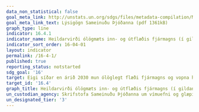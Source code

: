 ```yaml
---
data_non_statistical: false
goal_meta_link: http://unstats.un.org/sdgs/files/metadata-compilation/Metadata-Goal-16.pdf
goal_meta_link_text: Lýsigögn Sameinuðu Þjóðanna (pdf 1361kB)
graph_type: line
indicator: 16.4.1
indicator_name: Heildarvirði ólögmæts inn- og útflæðis fjármagns (í gildandi bandaríkjadölum)
indicator_sort_order: 16-04-01
layout: indicator
permalink: /16-4-1/
published: true
reporting_status: notstarted
sdg_goal: '16'
target: Eigi síðar en árið 2030 mun ólöglegt flæði fjármagns og vopna hafa snarminnkað, stolnar eignir verði endurheimtar í stórum stíl og barátta háð gegn hvers kyns skipulagðri glæpastarfsemi.
target_id: '16.4'
graph_title: Heildarvirði ólögmæts inn- og útflæðis fjármagns (í gildandi bandaríkjadölum)
un_custodian_agency: Skrifstofa Sameinuðu Þjóðanna um vímuefni og glæpi (UNODC), Ráðstefna Sameinuðu Þjóðanna um viðskipti og þróun (UNCTAD)
un_designated_tier: '3'
---
```

